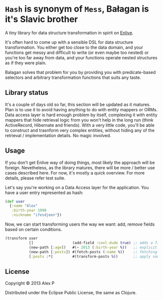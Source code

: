 # `Hash` is synonym of `Mess`, Bałagan is it's Slavic brother

A tiny library for data structure transformation in spirit on [Enlive](https://github.com/cgrand/enlive).

It's often hard to come up with a sensible DSL for data structure transformation. You either get
too close to the data domain, and your functions get messy and difficult to write (or even maybe
too nested) or you're too far away from data, and your functions operate nested structures as if
they were plain.

Balagan solves that problem for you by providing you with predicate-based selectors and arbitrary
transformation functions that suits any taste.

## Library status

It's a couple of days old so far, this section will be updated as it matures. Plan is to use it
to avoid having anything to do with entity mappers or ORMs. Data access layer is hard enough
problem by itself, complexing it with entity mappers that hide retrieval logic from you won't
help in the long run (think ActiveRecord, Hibernate and friends). With a very little code,
you'll be able to construct and trasnform very complex entities, without hiding any of the
retrieval / implementation details. No magic involved.

## Usage

If you don't get Enlive way of doing things, most likely the approach will be foreign. Nevetheless,
as the library matures, there will be more / better use cases described here. For now, it's mostly
a quick overview. For more details, please refer test suite.

Let's say you're working on a Data Access layer for the application. You have a user entry
represented as hash:

```clojure
(def user
  {:name "Alex"
   :birth-year 1990
   :nickname "ifesdjeen"})
```

Now, we can start transforming users the way we want: add, remove fields based on certain conditions.

```clojure
(transform user
           []                  (add-field :cool-dude true) ;; adds a field :cool-dude with value true
           (new-path [:age])   #(- 2013 (:birth-year %))   ;; explicit adding of a new field, calculated from the existing data
           (new-path [:posts]) #(fetch-posts (:name %))    ;; fetching some related data from the DB
           [:posts :*]         #(transform-posts %))       ;; apply some transformations to all the fetched posts, if there are any
```

## License

Copyright © 2013 Alex P

Distributed under the Eclipse Public License, the same as Clojure.
